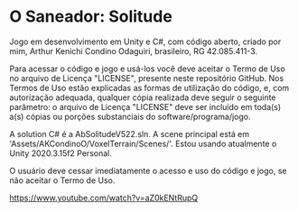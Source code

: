 # O Saneador: Solitude
Jogo em desenvolvimento em Unity e C#, com código aberto, criado por mim, Arthur Kenichi Condino Odaguiri, brasileiro, RG 42.085.411-3.

Para acessar o código e jogo e usá-los você deve aceitar o Termo de Uso no arquivo de Licença "LICENSE", presente neste repositório GitHub. Nos Termos de Uso estão explicadas as formas de utilização do código, e, com autorização adequada, qualquer cópia realizada deve seguir o seguinte parâmetro: o arquivo de Licença "LICENSE" deve ser incluído em toda(s) a(s) cópias ou porções substanciais do software/programa/jogo.

A solution C# é a AbSolitudeV522.sln. A scene principal está em 'Assets/AKCondinoO/VoxelTerrain/Scenes/'. Estou usando atualmente o Unity 2020.3.15f2 Personal.
 
O usuário deve cessar imediatamente o acesso e uso do código e jogo, se não aceitar o Termo de Uso.

https://www.youtube.com/watch?v=aZ0kENtRupQ
